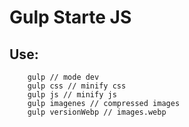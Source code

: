 # Gulp Starte JS

## Use:

```
    gulp // mode dev
    gulp css // minify css
    gulp js // minify js
    gulp imagenes // compressed images
    gulp versionWebp // images.webp
```
